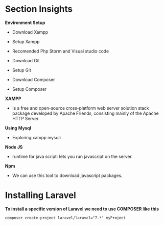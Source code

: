 # Section Insights

**Environment Setup**

- Download Xampp 

- Setup Xampp

- Recomended Php Storm and Visual studio code

- Download Git

- Setup Git

- Download Composer 

- Setup Composer

**XAMPP**

- Is a free and open-source cross-platform web server solution stack package developed by Apache Friends, consisting mainly of the Apache HTTP Server.

**Using Mysql**

- Exploring xampp mysqli

**Node JS**

- runtime for java script: lets you run javascript on the server.

**Npm**

- We can use this tool to download javascript packages.

# Installing Laravel

**To install a specific version of Laravel we need to use COMPOSER like this**

`composer create-project laravel/laravel="7.*" myProject`
